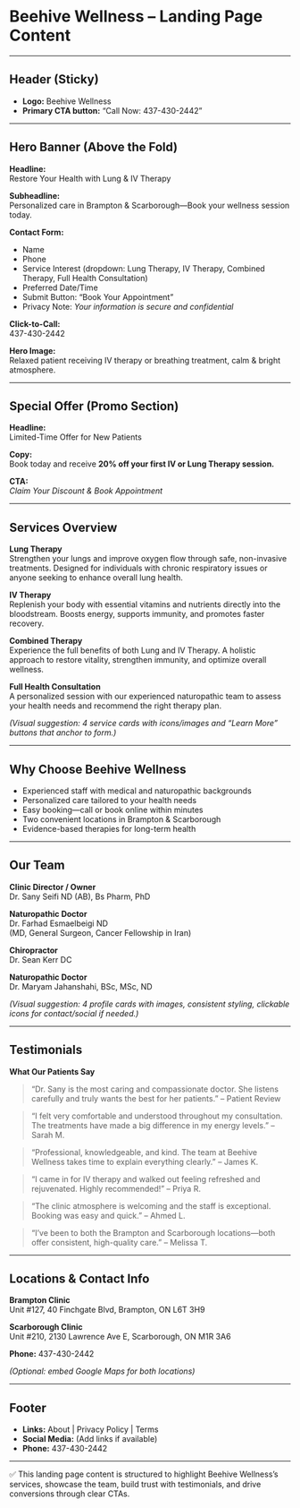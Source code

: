 
# Beehive Wellness – Landing Page Content

---

## Header (Sticky)
- **Logo:** Beehive Wellness
- **Primary CTA button:** “Call Now: 437-430-2442”

---

## Hero Banner (Above the Fold)
**Headline:**  
Restore Your Health with Lung & IV Therapy  

**Subheadline:**  
Personalized care in Brampton & Scarborough—Book your wellness session today.  

**Contact Form:**  
- Name  
- Phone  
- Service Interest (dropdown: Lung Therapy, IV Therapy, Combined Therapy, Full Health Consultation)  
- Preferred Date/Time  
- Submit Button: “Book Your Appointment”  
- Privacy Note: *Your information is secure and confidential*  

**Click-to-Call:**  
437-430-2442  

**Hero Image:**  
Relaxed patient receiving IV therapy or breathing treatment, calm & bright atmosphere.  

---

## Special Offer (Promo Section)
**Headline:**  
Limited-Time Offer for New Patients  

**Copy:**  
Book today and receive **20% off your first IV or Lung Therapy session.**  

**CTA:**  
*Claim Your Discount & Book Appointment*  

---

## Services Overview

**Lung Therapy**  
Strengthen your lungs and improve oxygen flow through safe, non-invasive treatments. Designed for individuals with chronic respiratory issues or anyone seeking to enhance overall lung health.  

**IV Therapy**  
Replenish your body with essential vitamins and nutrients directly into the bloodstream. Boosts energy, supports immunity, and promotes faster recovery.  

**Combined Therapy**  
Experience the full benefits of both Lung and IV Therapy. A holistic approach to restore vitality, strengthen immunity, and optimize overall wellness.  

**Full Health Consultation**  
A personalized session with our experienced naturopathic team to assess your health needs and recommend the right therapy plan.  

*(Visual suggestion: 4 service cards with icons/images and “Learn More” buttons that anchor to form.)*  

---

## Why Choose Beehive Wellness
- Experienced staff with medical and naturopathic backgrounds  
- Personalized care tailored to your health needs  
- Easy booking—call or book online within minutes  
- Two convenient locations in Brampton & Scarborough  
- Evidence-based therapies for long-term health  

---

## Our Team

**Clinic Director / Owner**  
Dr. Sany Seifi ND (AB), Bs Pharm, PhD  

**Naturopathic Doctor**  
Dr. Farhad Esmaelbeigi ND  
(MD, General Surgeon, Cancer Fellowship in Iran)  

**Chiropractor**  
Dr. Sean Kerr DC  

**Naturopathic Doctor**  
Dr. Maryam Jahanshahi, BSc, MSc, ND  

*(Visual suggestion: 4 profile cards with images, consistent styling, clickable icons for contact/social if needed.)*  

---

## Testimonials

**What Our Patients Say**  

> “Dr. Sany is the most caring and compassionate doctor. She listens carefully and truly wants the best for her patients.” – Patient Review  

> “I felt very comfortable and understood throughout my consultation. The treatments have made a big difference in my energy levels.” – Sarah M.  

> “Professional, knowledgeable, and kind. The team at Beehive Wellness takes time to explain everything clearly.” – James K.  

> “I came in for IV therapy and walked out feeling refreshed and rejuvenated. Highly recommended!” – Priya R.  

> “The clinic atmosphere is welcoming and the staff is exceptional. Booking was easy and quick.” – Ahmed L.  

> “I’ve been to both the Brampton and Scarborough locations—both offer consistent, high-quality care.” – Melissa T.  

---

## Locations & Contact Info

**Brampton Clinic**  
Unit #127, 40 Finchgate Blvd, Brampton, ON L6T 3H9  

**Scarborough Clinic**  
Unit #210, 2130 Lawrence Ave E, Scarborough, ON M1R 3A6  

**Phone:** 437-430-2442  

*(Optional: embed Google Maps for both locations)*  

---

## Footer
- **Links:** About | Privacy Policy | Terms  
- **Social Media:** (Add links if available)  
- **Phone:** 437-430-2442  

---

✅ This landing page content is structured to highlight Beehive Wellness’s services, showcase the team, build trust with testimonials, and drive conversions through clear CTAs.

